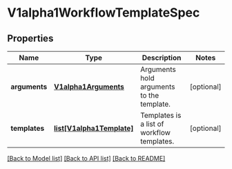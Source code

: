 # V1alpha1WorkflowTemplateSpec

## Properties
Name | Type | Description | Notes
------------ | ------------- | ------------- | -------------
**arguments** | [**V1alpha1Arguments**](V1alpha1Arguments.md) | Arguments hold arguments to the template. | [optional] 
**templates** | [**list[V1alpha1Template]**](V1alpha1Template.md) | Templates is a list of workflow templates. | [optional] 

[[Back to Model list]](../README.md#documentation-for-models) [[Back to API list]](../README.md#documentation-for-api-endpoints) [[Back to README]](../README.md)


